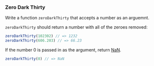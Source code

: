 ### Zero Dark Thirty

Write a function `zeroDarkThirty` that accepts a number as an arguemnt.

`zeroDarkThirty` should return a number with all of the zeroes removed:

```javascript
zeroDarkThirty(102302) // => 1232
zeroDarkThirty(606.203) // => 66.23
```

If the number 0 is passed in as the argument, return [NaN](https://developer.mozilla.org/en-US/docs/Web/JavaScript/Reference/Global_Objects/NaN).

```javascript
zeroDarkThirty(0) // => NaN
```

